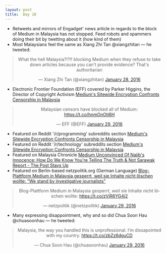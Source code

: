 ```yaml
---
layout: post
title:  Day 10
---
```


- Retweets and mirrors of Engadget' news article in regards to the block of Medium in Malaysia has not stopped. Feed robots and spammers doing their bit by twetting about it (how kind of them)
- Most Malaysians feel the same as Xiang Zhi Tan ‏@xiangzhitan &mdash; he tweeted: 

<center>
<blockquote class="twitter-tweet" lang="en"><p lang="en" dir="ltr">What the hell Malaysia?!?!! blocking Medium when they refuse to take down articles because you can&#39;t provide evidence? That&#39;s authoritarian</p>&mdash; Xiang Zhi Tan (@xiangzhitan) <a href="https://twitter.com/xiangzhitan/status/692751819190198272">January 28, 2016</a></blockquote>
</center>

- Electronic Frontier Foundation (EFF) covered by Parker Higgins, the Director of Copyright Activism <a href="https://www.eff.org/deeplinks/2016/01/mediums-sitewide-encryption-confronts-censorship-malaysia" target="_blank">Medium's Sitewide Encryption Confronts Censorship in Malaysia</a>

<center>
<blockquote class="twitter-tweet" lang="en"><p lang="en" dir="ltr">Malaysian censors have blocked all of Medium: <a href="https://t.co/hnmOnOti6H">https://t.co/hnmOnOti6H</a></p>&mdash; EFF (@EFF) <a href="https://twitter.com/EFF/status/692866083561148417">January 29, 2016</a></blockquote>
</center> 

- Featured on Reddit '/r/programming' subreddits section <a href="https://www.reddit.com/r/programming/comments/4369dk/mediums_sitewide_encryption_confronts_censorship/" target="_blank">Medium's Sitewide Encryption Confronts Censorship in Malaysia</a>
- Featured on Reddit '/r/technology' subreddits section <a href="https://www.reddit.com/r/technology/comments/436afz/mediums_sitewide_encryption_confronts_censorship/" target="_blank">Medium's Sitewide Encryption Confronts Censorship in Malaysia</a> 
- Featured on Malaysia Chronicle <a href="http://www.malaysia-chronicle.com/index.php?option=com_k2&view=item&id=610327:how-do-we-know-youre-telling-the-truth--not-sarawak-report-the-post-stays-up-medium-tells-najib--co&Itemid=2" target="_blank">Medium Unconvinced Of Najib's Innocence: How Do We Know You're Telling The Truth &amp; Not Sarawak Report - The Post Stays Up </a>
- Featured on Berlin-based netzpolitik.org (German Language) <a href="https://netzpolitik.org/2016/blog-plattform-medium-in-malaysia-gesperrt-weil-sie-inhalte-nicht-loeschen-wollte-we-stand-by-investigative-journalists/" target="_blank">Blog-Plattform Medium in Malaysia gesperrt, weil sie Inhalte nicht löschen wollte: "We stand by investigative journalists"</a>

<center>
<blockquote class="twitter-tweet" lang="en"><p lang="de" dir="ltr">Blog-Plattform Medium in Malaysia gesperrt, weil sie Inhalte nicht löschen wollte: <a href="https://t.co/zVjR6YG4j2">https://t.co/zVjR6YG4j2</a></p>&mdash; netzpolitik (@netzpolitik) <a href="https://twitter.com/netzpolitik/status/693041925486678016">January 29, 2016</a></blockquote>
</center>
  
- Many expressing disappointment, why and so did Chua Soon Hau @chuasoonhau &mdash; he tweeted:

<center>
<blockquote class="twitter-tweet" lang="en"><p lang="en" dir="ltr">Malaysia, the way you handled this is unprofessional. I’m dissapointed with my country. <a href="https://t.co/zbZz6dguCD">https://t.co/zbZz6dguCD</a></p>&mdash; Chua Soon Hau (@chuasoonhau) <a href="https://twitter.com/chuasoonhau/status/693088081960767488">January 29, 2016</a></blockquote>
</center>